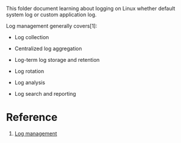 This folder document learning about logging on Linux whether default system log or custom application log.

Log management generally covers[1]:

- Log collection

- Centralized log aggregation

- Log-term log storage and retention

- Log rotation

- Log analysis

- Log search and reporting

# Reference 

1. [Log management](https://en.wikipedia.org/wiki/Log_management)

